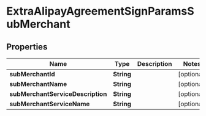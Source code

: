
# ExtraAlipayAgreementSignParamsSubMerchant

## Properties
Name | Type | Description | Notes
------------ | ------------- | ------------- | -------------
**subMerchantId** | **String** |  |  [optional]
**subMerchantName** | **String** |  |  [optional]
**subMerchantServiceDescription** | **String** |  |  [optional]
**subMerchantServiceName** | **String** |  |  [optional]



